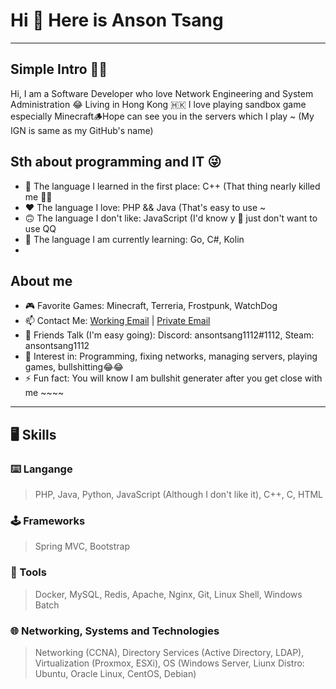 # Hi 👋 Here is Anson Tsang
---
## Simple Intro 👋👋
Hi, I am a Software Developer who love Network Engineering and System Administration 😂 Living in Hong Kong 🇭🇰 I love playing sandbox game especially Minecraft🪵Hope can see you in the servers which I play ~ (My IGN is same as my GitHub's name)

## Sth about programming and IT 😜
* 🥲 The language I learned in the first place: C++ (That thing nearly killed me 😵‍💫
* ❤️ The language I love: PHP && Java (That's easy to use ~ 
* 🙃 The language I don't like: JavaScript (I'd know y 🤣 just don't want to use QQ
* 🌱 The language I am currently learning: Go, C#, Kolin
* 

## About me
* 🎮 Favorite Games: Minecraft, Terreria, Frostpunk, WatchDog
* 📫 Contact Me: [Working Email](mailto:tch@s.hypernite.com) | [Private Email](mailto:ansont1112@gmail.com) 
* 💬 Friends Talk (I'm easy going): Discord: ansontsang1112#1112, Steam: ansontsang1112
* 🔭 Interest in: Programming, fixing networks, managing servers, playing games, bullshitting😂😂
* ⚡ Fun fact: You will know I am bullshit generater after you get close with me ~~~~

---
## 🖥️ Skills
### ⌨️ Langange
> PHP, Java, Python, JavaScript (Although I don't like it), C++, C, HTML
### 🕹️ Frameworks
> Spring MVC, Bootstrap
### 💽 Tools
> Docker, MySQL, Redis, Apache, Nginx, Git, Linux Shell, Windows Batch
### 🌐 Networking, Systems and Technologies
> Networking (CCNA), Directory Services (Active Directory, LDAP), Virtualization (Proxmox, ESXi), OS (Windows Server, Liunx Distro: Ubuntu, Oracle Linux, CentOS, Debian)
